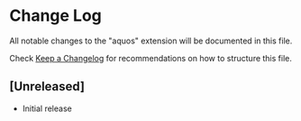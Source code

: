 # Change Log

All notable changes to the "aquos" extension will be documented in this file.

Check [Keep a Changelog](http://keepachangelog.com/) for recommendations on how to structure this file.

## [Unreleased]

- Initial release